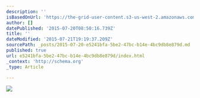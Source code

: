 ```yaml
---
description: ''
isBasedOnUrl: 'https://the-grid-user-content.s3-us-west-2.amazonaws.com/fe70478c-f6a1-4c32-baab-7fba93fd75eb.gif'
author: []
datePublished: '2015-07-20T08:50:16.739Z'
title: ''
dateModified: '2015-07-21T19:19:37.209Z'
sourcePath: _posts/2015-07-20-e5241bfa-5be2-47bc-b14e-4bc9db8e879d.md
published: true
url: e5241bfa-5be2-47bc-b14e-4bc9db8e879d/index.html
_context: 'http://schema.org'
_type: Article

---
```

![](https://the-grid-user-content.s3-us-west-2.amazonaws.com/fe70478c-f6a1-4c32-baab-7fba93fd75eb.gif)